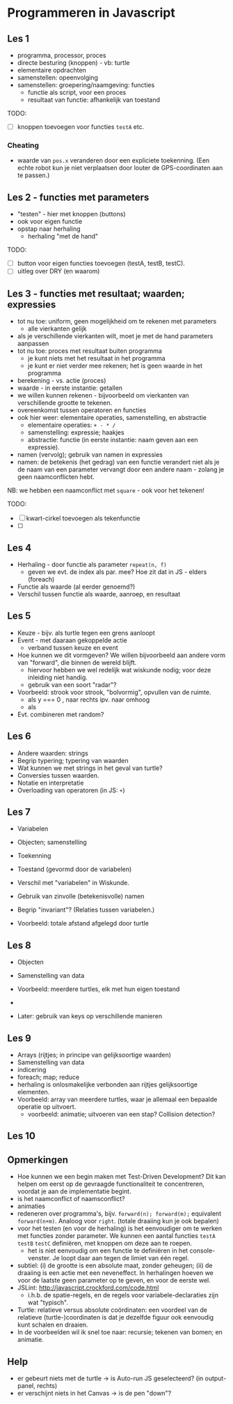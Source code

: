 # Programmeren in Javascript

## Les 1

* programma, processor, proces
* directe besturing (knoppen) - vb: turtle
* elementaire opdrachten
* samenstellen: opeenvolging
* samenstellen: groepering/naamgeving: functies
    * functie als script, voor een proces
    * resultaat van functie: afhankelijk van toestand

TODO:

* [ ] knoppen toevoegen voor functies `testA` etc.

### Cheating

* waarde van `pos.x` veranderen door een expliciete toekenning. (Een echte robot kun je niet verplaatsen door louter de GPS-coordinaten aan te passen.)

## Les 2 - functies met parameters

* "testen" - hier met knoppen (buttons)
* ook voor eigen functie
* opstap naar herhaling
    * herhaling "met de hand"

TODO:

* [ ] button voor eigen functies toevoegen (testA, testB, testC).
* [ ] uitleg over DRY (en waarom) 

## Les 3 - functies met resultaat; waarden; expressies

* tot nu toe: uniform, geen mogelijkheid om te rekenen met parameters
    * alle vierkanten gelijk
* als je verschillende vierkanten wilt, moet je met de hand parameters aanpassen
* tot nu toe: proces met resultaat buiten programma
    * je kunt niets met het resultaat in het programma
    * je kunt er niet verder mee rekenen; het is geen waarde in het programma
* berekening - vs. actie (proces)
* waarde - in eerste instantie: getallen
* we willen kunnen rekenen - bijvoorbeeld om vierkanten van verschillende grootte te tekenen.
* overeenkomst tussen operatoren en functies
* ook hier weer: elementaire operaties, samenstelling, en abstractie
    * elementaire operaties: `+ - * /`
    * samenstelling: expressie; haakjes
    * abstractie: functie (in eerste instantie: naam geven aan een expressie).
* namen (vervolg); gebruik van namen in expressies
* namen: de betekenis (het gedrag) van een functie verandert niet als je de naam van een parameter vervangt door een andere naam - zolang je geen naamconflicten hebt.

NB: we hebben een naamconflict met `square` - ook voor het tekenen!

TODO:

* [ ] kwart-cirkel toevoegen als tekenfunctie
* [ ] 

## Les 4

* Herhaling - door functie als parameter `repeat(n, f)`
    * geven we evt. de index als par. mee? Hoe zit dat in JS - elders (foreach)
* Functie als waarde (al eerder genoemd?)
* Verschil tussen functie als waarde, aanroep, en resultaat

## Les 5

* Keuze - bijv. als turtle tegen een grens aanloopt
* Event - met daaraan gekoppelde actie
    * verband tussen keuze en event
* Hoe kunnen we dit vormgeven? We willen bijvoorbeeld aan andere vorm van "forward", die binnen de wereld blijft.
    * hiervoor hebben we wel redelijk wat wiskunde nodig; voor deze inleiding niet handig.
    * gebruik van een soort "radar"?
* Voorbeeld: strook voor strook, "bolvormig", opvullen van de ruimte.
    * als y === 0 , naar rechts ipv. naar omhoog
    * als 
* Evt. combineren met random?    
    
## Les 6

* Andere waarden: strings
* Begrip typering; typering van waarden
* Wat kunnen we met strings in het geval van turtle?
* Conversies tussen waarden.
* Notatie en interpretatie
* Overloading van operatoren (in JS: `+`)


## Les 7

* Variabelen
* Objecten; samenstelling
* Toekenning
* Toestand (gevormd door de variabelen)

* Verschil met "variabelen" in Wiskunde.
* Gebruik van zinvolle (betekenisvolle) namen
* Begrip "invariant"? (Relaties tussen variabelen.)

* Voorbeeld: totale afstand afgelegd door turtle

## Les 8

* Objecten
* Samenstelling van data
* Voorbeeld: meerdere turtles, elk met hun eigen toestand
* 

* Later: gebruik van keys op verschillende manieren

## Les 9

* Arrays (rijtjes; in principe van gelijksoortige waarden)
* Samenstelling van data
* indicering
* foreach; map; reduce
* herhaling is onlosmakelijke verbonden aan rijtjes gelijksoortige elementen.
* Voorbeeld: array van meerdere turtles, waar je allemaal een bepaalde operatie op uitvoert.
    * voorbeeld: animatie; uitvoeren van een stap? Collision detection?

## Les 10




## Opmerkingen

* Hoe kunnen we een begin maken met Test-Driven Development? Dit kan helpen om eerst op de gevraagde functionaliteit te concentreren, voordat je aan de implementatie begint.
* is het naamconflict of naamsconflict?
* animaties
* redeneren over programma's, bijv. `forward(n); forward(m);` equivalent `forward(n+m)`. Analoog voor `right`. (totale draaiing kun je ook bepalen)
* voor het testen (en voor de herhaling) is het eenvoudiger om te werken met functies zonder parameter. We kunnen een aantal functies `testA` `testB` `testC` definiëren, met knoppen om deze
aan te roepen.
    * het is niet eenvoudig om een functie te definiëren in het console-venster. Je loopt daar aan
    tegen de limiet van één regel.
* subtiel: (i) de grootte is een absolute maat, zonder geheugen; (ii) de draaiing is een actie met een neveneffect. In herhalingen hoeven we voor de laatste geen parameter op te geven, en voor de eerste wel.
* JSLint: http://javascript.crockford.com/code.html
    * i.h.b. de spatie-regels, en de regels voor variabele-declaraties zijn wat "typisch".
* Turtle: relatieve versus absolute coördinaten: een voordeel van de relatieve (turtle-)coordinaten is dat je dezelfde figuur ook eenvoudig kunt schalen en draaien.
* In de voorbeelden wil ik snel toe naar: recursie; tekenen van bomen; en animatie.

## Help

* er gebeurt niets met de turtle -> is Auto-run JS geselecteerd? (in output-panel, rechts)
* er verschijnt niets in het Canvas -> is de pen "down"?


    